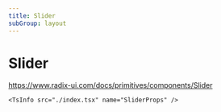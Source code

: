 ```yaml
---
title: Slider
subGroup: layout
---
```


# Slider

https://www.radix-ui.com/docs/primitives/components/Slider

<Demo src="./demos/demo1.tsx" />

```
<TsInfo src="./index.tsx" name="SliderProps" />
```


